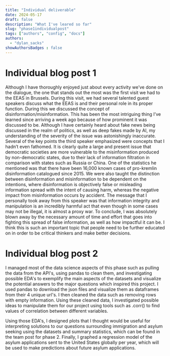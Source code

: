 ```yaml
---
title: "Individual deliverable"
date: 2024-05-17
draft: false
description: "What I've leared so far"
slug: "phase1individualpost"
tags: ["authors", "config", "docs"]
authors:
  - "dylan_sacks"
showAuthorsBadges : false
---
```


# Individual blog post 1
Although I have thoroughly enjoyed just about every activity we’ve done on the dialogue, the one that stands out the most was the first visit we had to the EEAS in Brussels. During this visit, we had several talented guest speakers discuss what the EEAS is and their personal role in its proper function. During this we discussed the concept of disinformation/misinformation. This has been the most intriguing thing I’ve learned since arriving a week ago because of how prominent it was discussed to be. Although I have certainly heard about fake news being discussed in the realm of politics, as well as deep fakes made by AI, my understanding of the severity of the issue was astonishingly inaccurate. Several of the key points the third speaker emphasized were concepts that I hadn’t even fathomed. It is clearly quite a large and present issue that democratic societies are more vulnerable to the misinformation produced by non-democratic states, due to their lack of information filtration in comparison with states such as Russia or China. One of the statistics he mentioned was that there have been 16,000 known cases of pro-kremlin disinformation catalogued since 2015. We were also taught the distinction between disinformation and misinformation to be dependent on the intentions, where disinformation is objectively false or misleading information spread with the intent of causing harm, whereas the negative impact from misinformation occurs by accident. The message that I personally took away from this speaker was that information integrity and manipulation is an incredibly harmful act that even though in some cases may not be illegal, it is almost a proxy war. To conclude, I was absolutely blown away by the necessary amount of time and effort that goes into fighting this spread of false information, as well as how impactful it can be. I think this is such an important topic that people need to be further educated on in order to be critical thinkers and make better decisions.

# Individual blog post 2
I managed most of the data science aspects of this phase such as pulling the data from the API's, using pandas to clean them, and investigating possible EDA's to exemplify the main aspects of the datasets and visualize the potential answers to the major questions which inspired this project. I used pandas to download the json files and visualize them as dataframes from their 4 unique url's. I then cleaned the data such as removing rows with empty information. Using these cleaned data, I investigated possible ideas to manipulate them for our project using tools such as .corr() to find values of correlation between different variables.


Using those EDA's, I designed plots that I thought would be useful for interpreting solutions to our questions surrounding immigration and asylum seeking using the datasets and summary statistics, which can be found in the team post for phase 2. Finally, I graphed a regression model of the asylum applications sent to the United States globally per year, which will be used to make predictions about future asylum applications.
